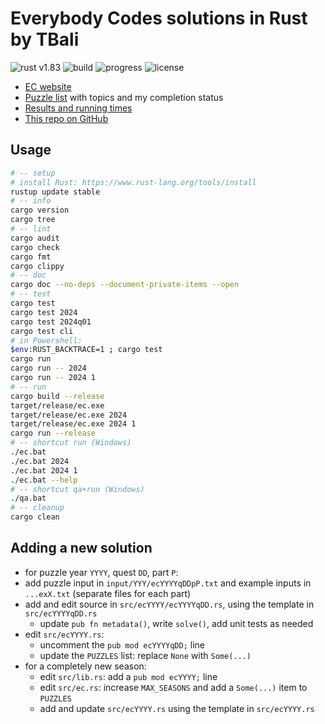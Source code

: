 # Everybody Codes solutions in Rust by TBali

![rust v1.83](https://shields.io/badge/rust-1.83-blue?logo=rust)
![build](https://img.shields.io/github/actions/workflow/status/tbali0524/everybody-codes-rust/qa.yml)
![progress](https://img.shields.io/badge/progress%20⭐-12-yellow)
![license](https://img.shields.io/github/license/tbali0524/everybody-codes-rust)

* [EC website](https://everybody.codes/)
* [Puzzle list](puzzles.md) with topics and my completion status
* [Results and running times](results.md)
* [This repo on GitHub](https://github.com/tbali0524/everybody-codes-rust)

## Usage

```sh
# -- setup
# install Rust: https://www.rust-lang.org/tools/install
rustup update stable
# -- info
cargo version
cargo tree
# -- lint
cargo audit
cargo check
cargo fmt
cargo clippy
# -- doc
cargo doc --no-deps --document-private-items --open
# -- test
cargo test
cargo test 2024
cargo test 2024q01
cargo test cli
# in Powershell:
$env:RUST_BACKTRACE=1 ; cargo test
cargo run
cargo run -- 2024
cargo run -- 2024 1
# -- run
cargo build --release
target/release/ec.exe
target/release/ec.exe 2024
target/release/ec.exe 2024 1
cargo run --release
# -- shortcut run (Windows)
./ec.bat
./ec.bat 2024
./ec.bat 2024 1
./ec.bat --help
# -- shortcut qa+run (Windows)
./qa.bat
# -- cleanup
cargo clean
```

## Adding a new solution

* for puzzle year `YYYY`, quest `DD`, part `P`:
* add puzzle input in `input/YYY/ecYYYYqDDpP.txt` and example inputs in `...exX.txt` (separate files for each part)
* add and edit source in `src/ecYYYY/ecYYYYqDD.rs`, using the template in `src/ecYYYYqDD.rs`
    * update `pub fn metadata()`, write `solve()`, add unit tests as needed
* edit `src/ecYYYY.rs`:
    * uncomment the `pub mod ecYYYYqDD;` line
    * update the `PUZZLES` list: replace `None` with `Some(...)`
* for a completely new season:
    * edit `src/lib.rs`: add a `pub mod ecYYYY;` line
    * edit `src/ec.rs`: increase `MAX_SEASONS` and add a `Some(...)` item to `PUZZLES`
    * add and update `src/ecYYYY.rs` using the template in `src/ecYYYY.rs`
